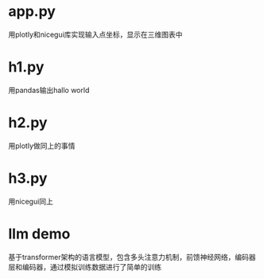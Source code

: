 # app.py 
用plotly和nicegui库实现输入点坐标，显示在三维图表中
# h1.py
用pandas输出hallo world
# h2.py
用plotly做同上的事情
# h3.py
用nicegui同上
# llm demo
基于transformer架构的语言模型，包含多头注意力机制，前馈神经网络，编码器层和编码器，通过模拟训练数据进行了简单的训练

